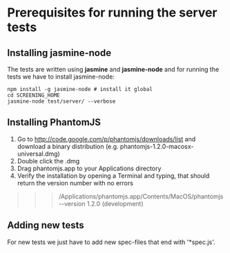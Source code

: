 <!-- <copyright>
Copyright (c) 2012, Motorola Mobility LLC.
All Rights Reserved.

Redistribution and use in source and binary forms, with or without
modification, are permitted provided that the following conditions are met:

* Redistributions of source code must retain the above copyright notice,
  this list of conditions and the following disclaimer.

* Redistributions in binary form must reproduce the above copyright notice,
  this list of conditions and the following disclaimer in the documentation
  and/or other materials provided with the distribution.

* Neither the name of Motorola Mobility LLC nor the names of its
  contributors may be used to endorse or promote products derived from this
  software without specific prior written permission.

THIS SOFTWARE IS PROVIDED BY THE COPYRIGHT HOLDERS AND CONTRIBUTORS "AS IS"
AND ANY EXPRESS OR IMPLIED WARRANTIES, INCLUDING, BUT NOT LIMITED TO, THE
IMPLIED WARRANTIES OF MERCHANTABILITY AND FITNESS FOR A PARTICULAR PURPOSE
ARE DISCLAIMED. IN NO EVENT SHALL THE COPYRIGHT HOLDER OR CONTRIBUTORS BE
LIABLE FOR ANY DIRECT, INDIRECT, INCIDENTAL, SPECIAL, EXEMPLARY, OR
CONSEQUENTIAL DAMAGES (INCLUDING, BUT NOT LIMITED TO, PROCUREMENT OF
SUBSTITUTE GOODS OR SERVICES; LOSS OF USE, DATA, OR PROFITS; OR BUSINESS
INTERRUPTION) HOWEVER CAUSED AND ON ANY THEORY OF LIABILITY, WHETHER IN
CONTRACT, STRICT LIABILITY, OR TORT (INCLUDING NEGLIGENCE OR OTHERWISE)
ARISING IN ANY WAY OUT OF THE USE OF THIS SOFTWARE, EVEN IF ADVISED OF THE
POSSIBILITY OF SUCH DAMAGE.
</copyright> -->
Prerequisites for running the server tests
===================================

Installing jasmine-node
-----------------------

The tests are written using **jasmine** and **jasmine-node**
and for running the tests we have to install jasmine-node:

    npm install -g jasmine-node # install it global
    cd SCREENING_HOME
	jasmine-node test/server/ --verbose

Installing PhantomJS
--------------------

1. Go to http://code.google.com/p/phantomjs/downloads/list and download a binary distribution (e.g. phantomjs-1.2.0-macosx-universal.dmg)
2. Double click the .dmg
3. Drag phantomjs.app to your Applications directory
4. Verify the installation by opening a Terminal and typing, that should return the version number with no errors

>>> /Applications/phantomjs.app/Contents/MacOS/phantomjs --version
1.2.0 (development)



Adding new tests
-----------------

For new tests we just have to add new spec-files that end 
with '*spec.js'.
